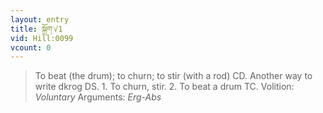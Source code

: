 ```yaml
---
layout: entry
title: སྐྲོག་√1
vid: Hill:0099
vcount: 0
---
```

> To beat (the drum); to churn; to stir (with a rod) CD\. Another way to write dkrog DS\. 1\. To churn, stir\. 2\. To beat a drum TC\.
> Volition: _Voluntary_
> Arguments: _Erg-Abs_



